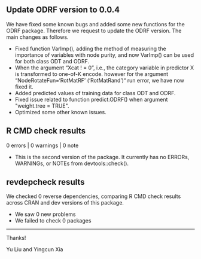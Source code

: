 ## Update ODRF version to 0.0.4

We have fixed some known bugs and added some new functions for the ODRF package. Therefore we request to update the ODRF version. The main changes as follows.

* Fixed function VarImp(), adding the method of measuring the importance of variables with node purity, and now VarImp() can be used for both class ODT and ODRF. 
* When the argument “Xcat ! = 0”, i.e., the category variable in predictor X is transformed to one-of-K encode. however for the argument “NodeRotateFun=‘RotMatRF’ (‘RotMatRand’)“ run error, we have now fixed it. 
* Added predicted values of training data for class ODT and ODRF.
* Fixed issue related to function predict.ODRF() when argument "weight.tree = TRUE".
* Optimized some other known issues.


## R CMD check results

0 errors | 0 warnings | 0 note

* This is the second version of the package. It currently has no ERRORs, WARNINGs, or NOTEs from devtools::check().


## revdepcheck results

We checked 0 reverse dependencies, comparing R CMD check results across CRAN and dev versions of this package.

 * We saw 0 new problems
 * We failed to check 0 packages


---
Thanks!

Yu Liu and Yingcun Xia
